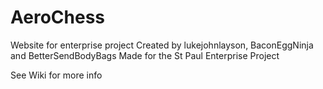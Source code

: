 # AeroChess
Website for enterprise project
Created by lukejohnlayson, BaconEggNinja and BetterSendBodyBags
Made for the St Paul Enterprise Project  

See Wiki for more info
